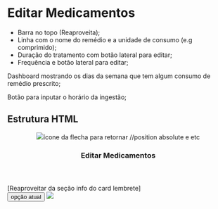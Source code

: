# Editar Medicamentos 

 - Barra no topo (Reaproveita);
 - Linha com o nome do remédio e a unidade de consumo (e.g comprimido);
 - Duração do tratamento com botão lateral para editar; 
 - Frequência e botão lateral para editar; 

 Dashboard mostrando os dias da semana que tem algum consumo de remédio
 prescrito; 

Botão para inputar o horário da ingestão; 

## Estrutura HTML

<header>
    <img src="svg">ícone da flecha para retornar</img > //position absolute e etc
    <h3>Editar Medicamentos</h3>
</header>

<div class="medicamento">[Reaproveitar da seção info do card lembrete]
</div>
<div class="editar-duracao">
    <button>opção atual </button> <img src="svg">
</div>